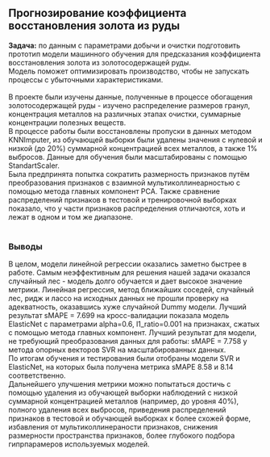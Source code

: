 ## Прогнозирование коэффициента восстановления золота из руды


**Задача:** по данным с параметрами добычи и очистки подготовить прототип модели машинного обучения для предсказания коэффициента восстановления золота из золотосодержащей руды.</br>
Модель поможет оптимизировать производство, чтобы не запускать процессы с убыточными характеристиками. </br>
</br>
В проекте были изучены данные, полученные в процессе обогащения золотосодержащей руды - изучено распределение размеров гранул, концентрация металлов на различных этапах очистки, суммарные концентрации полезных веществ.</br>
В процессе работы были восстановлены пропуски в данных методом KNNImputer, из обучающей выборки были удалены значения с нулевой и низкой (до 20%) суммарной концентрацией всех металлов, а также 1% выбросов. Данные для обучения были масштабированы с помощью StandartScaler. </br>
Была предпринята попытка сократить размерность признаков путём преобразования признаков с взаимной мультиколлинеарностью с помощью метода главных компонент PCA. 
Также сравнение распределений признаков в тестовой и тренировочной выборках показало, что у части признаков распределения отличаются, хоть и лежат в одном и том же диапазоне.</br>
</br>
### Выводы
В целом, модели линейной регрессии оказались заметно быстрее в работе. Самым неэффективным для решения нашей задачи оказался случайный лес - модель долго обучается и дает высокое значение метрики. Линейная регрессия, метод ближайших соседей, случайный лес, ридж и лассо на исходных данных не прошли проверку на адекватность, оказавшись хуже случайной Dummy модели. Лучший результат sMAPE = 7.699 на кросс-валидации показала модель ElasticNet с параметрами alpha=0.6, l1_ratio=0.001 на признаках, сжатых с помощью метода главных компонент. Лучший результат для модели, не требующий преобразования данных для работы: sMAPE = 7.758 у метода опорных векторов SVR на масштабированных данных.</br>
По итогам обучения и тестирования были отобраны модели SVR и ElasticNet, на которых была получена метрика sMAPE 8.58 и 8.14 соответственно. </br>
Дальнейшего улучшения метрики можно попытаться достичь с помощью удаления из обучающей выборки наблюдений с низкой суммарной концентрацией металлов (например, до уровня 40%), полного удаления всех выбросов, приведения распределений признаков в тестовой и обучающей выборках к более схожей форме, избавления от мультиколлинераности признаков, снижения размерности пространства признаков, более глубокого подбора гипрпарамеров используемых моделей.
